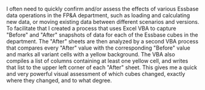 I often need to quickly confirm and/or assess the effects of various Essbase data operations in the FP&A department, such as loading and calculating new data, or moving existing data between different scenarios and versions. To facilitate that I created a process that uses Excel VBA to capture "Before" and "After" snapshots of data for each of the Essbase cubes in the department. The "After" sheets are then analyzed by a second VBA process that compares every "After" value with the corresponding "Before" value and marks all variant cells with a yellow background. The VBA also compiles a list of columns containing at least one yellow cell, and writes that list to the upper left corner of each "After" sheet. This gives me a quick and very powerful visual assessment of which cubes changed, exactly where they changed, and to what degree.
